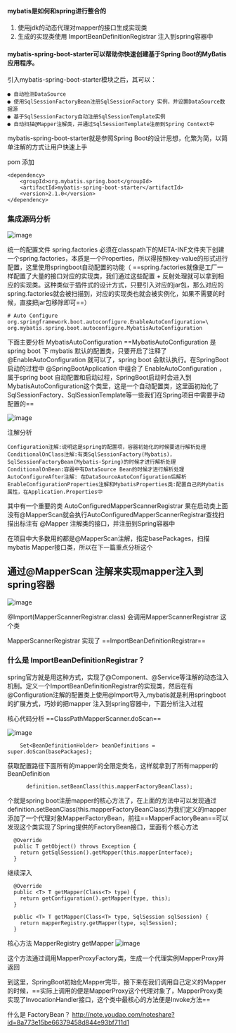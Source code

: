 #### mybatis是如何和spring进行整合的 



1. 使用jdk的动态代理对mapper的接口生成实现类
2. 生成的实现类使用 ImportBeanDefinitionRegistrar 注入到spring容器中





#### mybatis-spring-boot-starter可以帮助你快速创建基于Spring Boot的MyBatis应用程序。

引入mybatis-spring-boot-starter模块之后，其可以：


```
● 自动检测DataSource
● 使用SqlSessionFactoryBean注册SqlSessionFactory 实例，并设置DataSource数据源
● 基于SqlSessionFactory自动注册SqlSessionTemplate实例
● 自动扫描@Mapper注解类，并通过SqlSessionTemplate注册到Spring Context中
```

mybatis-spring-boot-starter就是参照Spring Boot的设计思想，化繁为简，以简单注解的方式让用户快速上手

pom 添加

```
<dependency>
    <groupId>org.mybatis.spring.boot</groupId>
    <artifactId>mybatis-spring-boot-starter</artifactId>
    <version>2.1.0</version>
</dependency>
```


###  集成源码分析

![image](https://note.youdao.com/yws/public/resource/1d675de19d80a20f1d5e40438502197a/xmlnote/5B6CA78EACC143DC93BA4704F94AD78B/13951)

统一的配置文件 spring.factories
必须在classpath下的META-INF文件夹下创建一个spring.factories，本质是一个Properties，所以得按照key-value的形式进行配置，这里使用springboot自动配置的功能（
==spring.factories就像是工厂一样配置了大量的接口对应的实现类，我们通过这些配置 + 反射处理就可以拿到相应的实现类。这种类似于插件式的设计方式，只要引入对应的jar包，那么对应的spring.factories就会被扫描到，对应的实现类也就会被实例化，如果不需要的时候，直接把jar包移除即可==）

```
# Auto Configure
org.springframework.boot.autoconfigure.EnableAutoConfiguration=\
org.mybatis.spring.boot.autoconfigure.MybatisAutoConfiguration
```

下面主要分析 MybatisAutoConfiguration ==MybatisAutoConfiguration 是spring boot 下 mybatis 默认的配置类，只要开启了注释了 @EnableAutoConfiguration 就可以了，spring boot 会默认执行。在SpringBoot启动的过程中 @SpringBootApplication 中组合了 EnableAutoConfiguration ，属于spring boot 自动配置和启动过程，SpringBoot启动时会进入到MybatisAutoConfiguration这个类里，这是一个自动配置类，这里面初始化了SqlSessionFactory、SqlSessionTemplate等一些我们在Spring项目中需要手动配置的==

![image](https://note.youdao.com/yws/public/resource/1d675de19d80a20f1d5e40438502197a/xmlnote/D615A10AF3CB467C9218A5B2D228AEFC/13966)


注解分析
```
Configuration注解:说明这是spring的配置项，容器初始化的时候要进行解析处理
ConditionalOnClass注解:有类SqlSessionFactory(Mybatis)，SqlSessionFactoryBean(Mybatis-Spring)的时候才进行解析处理
ConditionalOnBean:容器中有DataSource Bean的时候才进行解析处理
AutoConfigureAfter注解: 在DataSourceAutoConfiguration后解析
EnableConfigurationProperties注解和MybatisProperties类:配置自己的Mybatis 属性，在Application.Properties中

```


其中有一个重要的类  AutoConfiguredMapperScannerRegistrar 
果在启动类上面没有@MapperScan就会执行AutoConfiguredMapperScannerRegistrar查找扫描出标注有 @Mapper 注解类的接口，并注册到Spring容器中

在项目中大多数用的都是@MapperScan注解，指定basePackages，扫描mybatis Mapper接口类，所以在下一篇重点分析这个





## 通过@MapperScan 注解来实现mapper注入到spring容器

![image](https://note.youdao.com/yws/public/resource/1d675de19d80a20f1d5e40438502197a/xmlnote/482E98CD03AE49348CF7EF1D4238E2C0/13980)

@Import(MapperScannerRegistrar.class) 会调用MapperScannerRegistrar 这个类

MapperScannerRegistrar 实现了  ==ImportBeanDefinitionRegistrar==

### 什么是 ImportBeanDefinitionRegistrar？

spring官方就是用这种方式，实现了@Component、@Service等注解的动态注入机制。定义一个ImportBeanDefinitionRegistrar的实现类，然后在有@Configuration注解的配置类上使用@Import导入,mybatis就是利用springboot的扩展方式，巧妙的把mapper 注入到spring容器中，下面分析注入过程

核心代码分析 ==ClassPathMapperScanner.doScan==

![image](https://note.youdao.com/yws/public/resource/1d675de19d80a20f1d5e40438502197a/xmlnote/240E3DF8567347DF93E59A61EB8ACED8/14018)


```
    Set<BeanDefinitionHolder> beanDefinitions = super.doScan(basePackages);
```
获取配置路径下面所有的mapper的全限定类名，这样就拿到了所有mapper的 BeanDefinition


```
      definition.setBeanClass(this.mapperFactoryBeanClass);

```
个就是spring boot注册mapper的核心方法了，在上面的方法中可以发现通过definition.setBeanClass(this.mapperFactoryBeanClass)为我们定义的mapper添加了一个代理对象MapperFactoryBean，前往==MapperFactoryBean==可以发现这个类实现了Spring提供的FactoryBean接口，里面有个核心方法


```
  @Override
  public T getObject() throws Exception {
    return getSqlSession().getMapper(this.mapperInterface);
  }
```
继续深入
```
  @Override
  public <T> T getMapper(Class<T> type) {
    return getConfiguration().getMapper(type, this);
  }
```

```
  public <T> T getMapper(Class<T> type, SqlSession sqlSession) {
    return mapperRegistry.getMapper(type, sqlSession);
  }
```
核心方法 MapperRegistry getMapper
![image](https://note.youdao.com/yws/public/resource/1d675de19d80a20f1d5e40438502197a/xmlnote/74405130533447A797248707C5E19054/14038)

这个方法通过调用MapperProxyFactory类，生成一个代理实例MapperProxy并返回


到这里，SpringBoot初始化Mapper完毕，接下来在我们调用自己定义的Mapper的时候，==实际上调用的便是MapperProxy这个代理对象了，MapperProxy类实现了InvocationHandler接口，这个类中最核心的方法便是Invoke方法==

什么是  FactoryBean？
http://note.youdao.com/noteshare?id=8a773e15be66379458d844e93bf711d1
